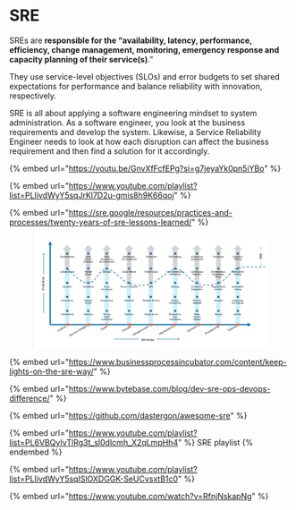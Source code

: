 # SRE

SREs are **responsible for the “availability, latency, performance, efficiency, change management, monitoring, emergency response and capacity planning of their service(s)**.”&#x20;

They use service-level objectives (SLOs) and error budgets to set shared expectations for performance and balance reliability with innovation, respectively.



SRE is all about applying a software engineering mindset to system administration. As a software engineer, you look at the business requirements and develop the system. Likewise, a Service Reliability Engineer needs to look at how each disruption can affect the business requirement and then find a solution for it accordingly.

{% embed url="https://youtu.be/GnvXfFcfEPg?si=g7jeyaYk0pn5iYBo" %}



{% embed url="https://www.youtube.com/playlist?list=PLIivdWyY5sqJrKl7D2u-gmis8h9K66qoj" %}

{% embed url="https://sre.google/resources/practices-and-processes/twenty-years-of-sre-lessons-learned/" %}

<div data-full-width="true">

<figure><img src="../.gitbook/assets/image (1) (1) (1) (1) (1) (1) (1) (1) (1).png" alt=""><figcaption></figcaption></figure>

</div>

{% embed url="https://www.businessprocessincubator.com/content/keep-lights-on-the-sre-way/" %}

{% embed url="https://www.bytebase.com/blog/dev-sre-ops-devops-difference/" %}

{% embed url="https://github.com/dastergon/awesome-sre" %}

{% embed url="https://www.youtube.com/playlist?list=PL6VBQyIvTlRg3t_sl0dIcmh_X2qLmpHh4" %}
SRE playlist
{% endembed %}

{% embed url="https://www.youtube.com/playlist?list=PLIivdWyY5sqISlOXDGGK-SeUCvsxtB1c0" %}

{% embed url="https://www.youtube.com/watch?v=RfnjNskapNg" %}
